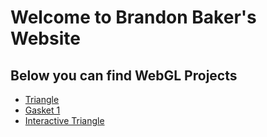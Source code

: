 # Welcome to Brandon Baker's Website

## Below you can find WebGL Projects

- [Triangle](https://bakebran.github.io/Brandon_Baker_IC1/index.html)
- [Gasket 1](https://bakebran.github.io/Brandon_Baker_HW1/gasket1-baker.html)
- [Interactive Triangle](https://bakebran.github.io/Brandon_Baker_HW2/triangle-interact.html)
